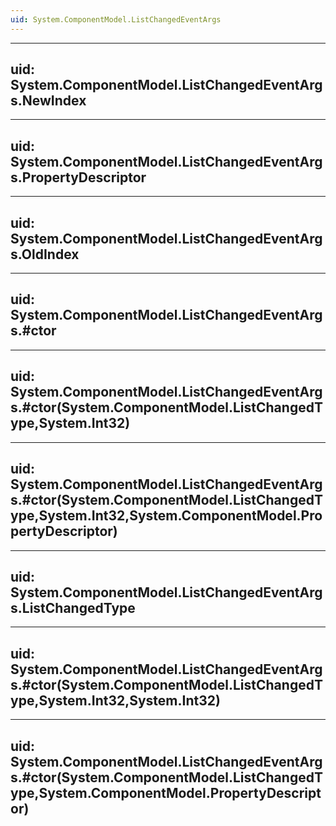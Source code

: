 ```yaml
---
uid: System.ComponentModel.ListChangedEventArgs
---
```


---
uid: System.ComponentModel.ListChangedEventArgs.NewIndex
---

---
uid: System.ComponentModel.ListChangedEventArgs.PropertyDescriptor
---

---
uid: System.ComponentModel.ListChangedEventArgs.OldIndex
---

---
uid: System.ComponentModel.ListChangedEventArgs.#ctor
---

---
uid: System.ComponentModel.ListChangedEventArgs.#ctor(System.ComponentModel.ListChangedType,System.Int32)
---

---
uid: System.ComponentModel.ListChangedEventArgs.#ctor(System.ComponentModel.ListChangedType,System.Int32,System.ComponentModel.PropertyDescriptor)
---

---
uid: System.ComponentModel.ListChangedEventArgs.ListChangedType
---

---
uid: System.ComponentModel.ListChangedEventArgs.#ctor(System.ComponentModel.ListChangedType,System.Int32,System.Int32)
---

---
uid: System.ComponentModel.ListChangedEventArgs.#ctor(System.ComponentModel.ListChangedType,System.ComponentModel.PropertyDescriptor)
---
